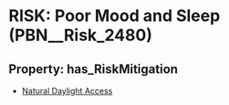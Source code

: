 # RISK: __Poor Mood and Sleep__ (PBN__Risk_2480)

## Property: has_RiskMitigation

* [Natural Daylight Access](PBN__Mitigation_182)


